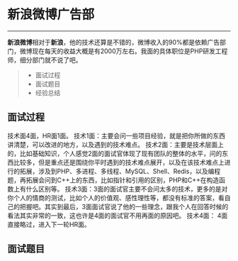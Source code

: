 # 新浪微博广告部

------
**新浪微博**相对于**新浪**，他的技术还算是不错的，微博收入的90%都是依赖广告部门，微博现在每天的收益大概是有2000万左右。我面的具体职位是PHP研发工程师，细分部门就不说了吧。
> * 面试过程
> * 面试题目
> * 经验总结
## 面试过程
技术面4面，HR面1面。
技术1面：主要会问一些项目经验，就是把你所做的东西讲清楚，可以改进的地方，以及遇到的技术难点。
技术2面：主要是技术层面上的，比如基础知识，个人感觉2面的面试官体现了现有团队的整体的水平，问的东西比较多，但是重点还是围绕你平时遇到的技术难点展开，以及在该技术难点上进行的拓展，涉及到PHP、多进程、多线程、MySQL、Shell、Redis，以及编程题，再拓展会问到C++上的东西，比如指针和引用的区别，PHP和C++在构造函数上有什么区别等。
技术3面：3面的面试官主要不会问太多的技术，更多的是对你个人的情商的测试，比如个人的价值观、感性理性等，都没有标准的答案，看自己的把握吧。其实到最后，3面面试官说了他的一些理念，跟我个人在回答时候的看法其实非常的一致，这也许是4面的面试官不用再面的原因吧。
技术4面： 4面直接略过，进入下一轮HR面。
## 面试题目
